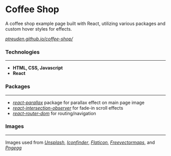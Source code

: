 # Coffee Shop 

A coffee shop example page built with React, utilizing various packages and custom hover styles for effects.

[*ptreuden.github.io/coffee-shop/*]

### Technologies
---
- **HTML, CSS, Javascript**
- **React**

### Packages
---
- [*react-parallax*] package for parallax effect on main page image
- [*react-intersection-observer*] for fade-in scroll effects
- [*react-router-dom*] for routing/navigation

### Images
---
 Images used from [*Unsplash*], [*Iconfinder*], [*Flaticon*], [*Freevectormaps*], and [*Pngegg*]
 
[*ptreuden.github.io/coffee-shop/*]: <https://ptreuden.github.io/coffee-shop/>
[*react-parallax*]: <https://www.npmjs.com/package/react-parallax/>
[*react-intersection-observer*]: <https://www.npmjs.com/package/react-intersection-observer/>
[*react-router-dom*]: <https://www.npmjs.com/package/react-router-dom/>
[*Unsplash*]: <https://unsplash.com/>
[*Iconfinder*]: <https://www.iconfinder.com/>
[*Flaticon*]: <https://www.flaticon.com/>
[*Freevectormaps*]: <https://freevectormaps.com/>
[*Pngegg*]: <https://www.pngegg.com/>

